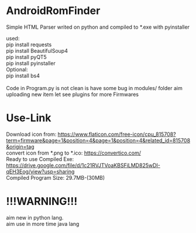 # AndroidRomFinder
Simple HTML Parser writed on python and compiled to *.exe with pyinstaller 

used:</br>
pip install requests</br>
pip install BeautifulSoup4</br>
pip install pyQT5</br>
pip install pyinstaller</br>
Optional:</br>
pip install bs4</br>
</br>
Code in Program.py is not clean is have some bug in modules/ folder aim uploading new item let see plugins for more Firmwares</br>

# Use-Link
Download icon from: https://www.flaticon.com/free-icon/cpu_815708?term=firmware&page=1&position=4&page=1&position=4&related_id=815708&origin=tag </br>
convert icon from *.png to *.ico: https://convertico.com/ </br>
Ready to use Compiled Exe: https://drive.google.com/file/d/1c21RVJTVoaKBSFiLMD825wDI-qEH3Eog/view?usp=sharing</br>
Compiled Program Size: 29.7MB-(30MB)</br>

# !!!WARNING!!!
aim new in python lang.</br>
aim use in more time java lang
